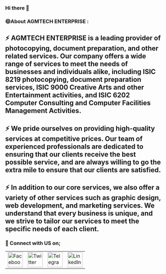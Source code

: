 ### Hi there 👋

<!--


Here are some ideas to get you started:

- 🔭 I’m currently working on ...
- 🌱 I’m currently learning ...
- 👯 I’m looking to collaborate on ...
- 🤔 I’m looking for help with ...
- 💬 Ask me about ...
- 📫 How to reach me: ...
- 😄 Pronouns: ...
- ⚡ Fun fact: ...
-->
### 😄About AGMTECH ENTERPRISE :

## ⚡ AGMTECH ENTERPRISE is a leading provider of photocopying, document preparation, and other related services. Our company offers a wide range of services to meet the needs of businesses and individuals alike, including ISIC 8219 photocopying, document preparation services, ISIC 9000 Creative Arts and other Entertainment activities, and ISIC 6202 Computer Consulting and Computer Facilities Management Activities. <br>

## ⚡ We pride ourselves on providing high-quality services at competitive prices. Our team of experienced professionals are dedicated to ensuring that our clients receive the best possible service, and are always willing to go the extra mile to ensure that our clients are satisfied. <br>

## ⚡ In addition to our core services, we also offer a variety of other services such as graphic design, web development, and marketing services. We understand that every business is unique, and we strive to tailor our services to meet the specific needs of each client. <br>


### 🚀 Connect with US on;

<table>
	<tr>
		<td>
			<a href="https://www.facebook.com/agmtechzm">
				<img src="https://github.com/gayanvoice/github-active-users-monitor/raw/master/public/images/icons/facebook.svg" height="48" width="48" alt="Facebook"/>
			</a>
		</td>
		<td>
			<a href="https://twitter.com/mutyola333">
				<img src="https://github.com/gayanvoice/github-active-users-monitor/raw/master/public/images/icons/twitter.svg" height="48" width="48" alt="Twitter"/>
			</a>
		</td>
		<td>
			<a href="http://www.agmtech.cf">
				<img src="https://github.com/gayanvoice/github-active-users-monitor/blob/master/public/images/icons/telegram.svg" height="48" width="48" alt="Telegram"/>
			</a>
		</td>
		<td>
			<a href="https://www.linkedin.com/company/agmtechnology">
				<img src="https://github.com/gayanvoice/github-active-users-monitor/blob/master/public/images/icons/linkedin.svg" height="48" width="48" alt="LinkedIn"/>
			</a>
		</td>
	</tr>
</table>
